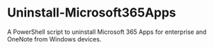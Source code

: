 # Uninstall-Microsoft365Apps
A PowerShell script to uninstall Microsoft 365 Apps for enterprise and OneNote from Windows devices.
